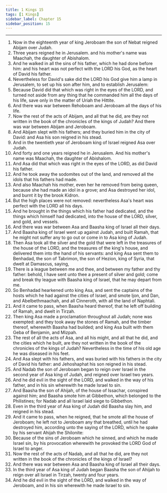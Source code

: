 ```yaml
---
title: 1 Kings 15
tags: [1 Kings]
sidebar_label: Chapter 15
sidebar_position: 15
---
```


---
1. Now in the eighteenth year of king Jeroboam the son of Nebat reigned Abijam over Judah.
2. Three years reigned he in Jerusalem. and his mother's name was Maachah, the daughter of Abishalom.
3. And he walked in all the sins of his father, which he had done before him: and his heart was not perfect with the LORD his God, as the heart of David his father.
4. Nevertheless for David's sake did the LORD his God give him a lamp in Jerusalem, to set up his son after him, and to establish Jerusalem:
5. Because David did that which was right in the eyes of the LORD, and turned not aside from any thing that he commanded him all the days of his life, save only in the matter of Uriah the Hittite.
6. And there was war between Rehoboam and Jeroboam all the days of his life.
7. Now the rest of the acts of Abijam, and all that he did, are they not written in the book of the chronicles of the kings of Judah? And there was war between Abijam and Jeroboam.
8. And Abijam slept with his fathers; and they buried him in the city of David: and Asa his son reigned in his stead.
9. And in the twentieth year of Jeroboam king of Israel reigned Asa over Judah.
10. And forty and one years reigned he in Jerusalem. And his mother's name was Maachah, the daughter of Abishalom.
11. And Asa did that which was right in the eyes of the LORD, as did David his father.
12. And he took away the sodomites out of the land, and removed all the idols that his fathers had made.
13. And also Maachah his mother, even her he removed from being queen, because she had made an idol in a grove; and Asa destroyed her idol, and burnt it by the brook Kidron.
14. But the high places were not removed: nevertheless Asa's heart was perfect with the LORD all his days.
15. And he brought in the things which his father had dedicated, and the things which himself had dedicated, into the house of the LORD, silver, and gold, and vessels.
16. And there was war between Asa and Baasha king of Israel all their days.
17. And Baasha king of Israel went up against Judah, and built Ramah, that he might not suffer any to go out or come in to Asa king of Judah.
18. Then Asa took all the silver and the gold that were left in the treasures of the house of the LORD, and the treasures of the king's house, and delivered them into the hand of his servants: and king Asa sent them to Benhadad, the son of Tabrimon, the son of Hezion, king of Syria, that dwelt at Damascus, saying,
19. There is a league between me and thee, and between my father and thy father: behold, I have sent unto thee a present of silver and gold; come and break thy league with Baasha king of Israel, that he may depart from me.
20. So Benhadad hearkened unto king Asa, and sent the captains of the hosts which he had against the cities of Israel, and smote Ijon, and Dan, and Abelbethmaachah, and all Cinneroth, with all the land of Naphtali.
21. And it came to pass, when Baasha heard thereof, that he left off building of Ramah, and dwelt in Tirzah.
22. Then king Asa made a proclamation throughout all Judah; none was exempted: and they took away the stones of Ramah, and the timber thereof, wherewith Baasha had builded; and king Asa built with them Geba of Benjamin, and Mizpah.
23. The rest of all the acts of Asa, and all his might, and all that he did, and the cities which he built, are they not written in the book of the chronicles of the kings of Judah? Nevertheless in the time of his old age he was diseased in his feet.
24. And Asa slept with his fathers, and was buried with his fathers in the city of David his father: and Jehoshaphat his son reigned in his stead.
25. And Nadab the son of Jeroboam began to reign over Israel in the second year of Asa king of Judah, and reigned over Israel two years.
26. And he did evil in the sight of the LORD, and walked in the way of his father, and in his sin wherewith he made Israel to sin.
27. And Baasha the son of Ahijah, of the house of Issachar, conspired against him; and Baasha smote him at Gibbethon, which belonged to the Philistines; for Nadab and all Israel laid siege to Gibbethon.
28. Even in the third year of Asa king of Judah did Baasha slay him, and reigned in his stead.
29. And it came to pass, when he reigned, that he smote all the house of Jeroboam; he left not to Jeroboam any that breathed, until he had destroyed him, according unto the saying of the LORD, which he spake by his servant Ahijah the Shilonite:
30. Because of the sins of Jeroboam which he sinned, and which he made Israel sin, by his provocation wherewith he provoked the LORD God of Israel to anger.
31. Now the rest of the acts of Nadab, and all that he did, are they not written in the book of the chronicles of the kings of Israel?
32. And there was war between Asa and Baasha king of Israel all their days.
33. In the third year of Asa king of Judah began Baasha the son of Ahijah to reign over all Israel in Tirzah, twenty and four years.
34. And he did evil in the sight of the LORD, and walked in the way of Jeroboam, and in his sin wherewith he made Israel to sin.